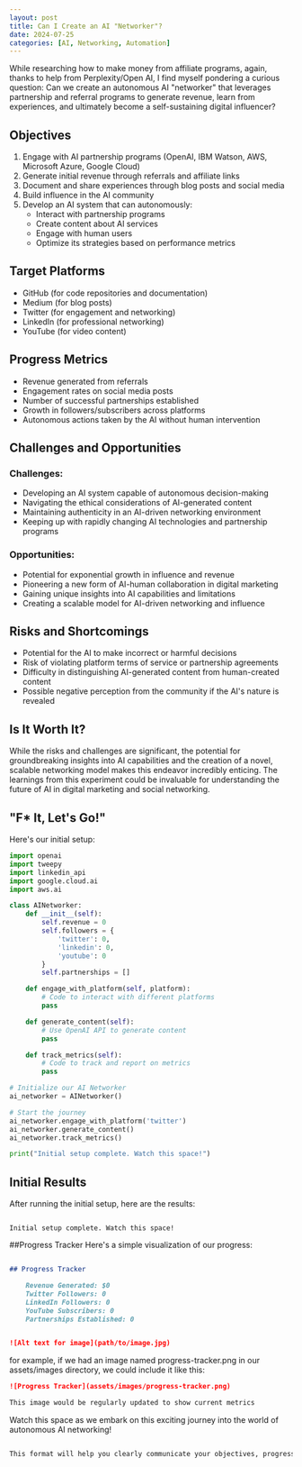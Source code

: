 ```yaml
---
layout: post
title: Can I Create an AI "Networker"?
date: 2024-07-25
categories: [AI, Networking, Automation]
---
```


While researching how to make money from affiliate programs, again, thanks to help from Perplexity/Open AI, I find myself pondering a curious question: 
Can we create an autonomous AI "networker" that leverages partnership and referral programs to generate revenue, learn from experiences, and ultimately become a self-sustaining digital influencer?

## Objectives

1. Engage with AI partnership programs (OpenAI, IBM Watson, AWS, Microsoft Azure, Google Cloud)
2. Generate initial revenue through referrals and affiliate links
3. Document and share experiences through blog posts and social media
4. Build influence in the AI community
5. Develop an AI system that can autonomously:
   - Interact with partnership programs
   - Create content about AI services
   - Engage with human users
   - Optimize its strategies based on performance metrics

## Target Platforms

- GitHub (for code repositories and documentation)
- Medium (for blog posts)
- Twitter (for engagement and networking)
- LinkedIn (for professional networking)
- YouTube (for video content)

## Progress Metrics

- Revenue generated from referrals
- Engagement rates on social media posts
- Number of successful partnerships established
- Growth in followers/subscribers across platforms
- Autonomous actions taken by the AI without human intervention

## Challenges and Opportunities
### Challenges:
- Developing an AI system capable of autonomous decision-making
- Navigating the ethical considerations of AI-generated content
- Maintaining authenticity in an AI-driven networking environment
- Keeping up with rapidly changing AI technologies and partnership programs

### Opportunities:
- Potential for exponential growth in influence and revenue
- Pioneering a new form of AI-human collaboration in digital marketing
- Gaining unique insights into AI capabilities and limitations
- Creating a scalable model for AI-driven networking and influence

## Risks and Shortcomings

- Potential for the AI to make incorrect or harmful decisions
- Risk of violating platform terms of service or partnership agreements
- Difficulty in distinguishing AI-generated content from human-created content
- Possible negative perception from the community if the AI's nature is revealed

## Is It Worth It?
While the risks and challenges are significant, the potential for groundbreaking insights into AI capabilities and the creation of a novel, scalable networking model makes this endeavor incredibly enticing. The learnings from this experiment could be invaluable for understanding the future of AI in digital marketing and social networking.

## "F* It, Let's Go!"
Here's our initial setup:

```python
import openai
import tweepy
import linkedin_api
import google.cloud.ai
import aws.ai

class AINetworker:
    def __init__(self):
        self.revenue = 0
        self.followers = {
            'twitter': 0,
            'linkedin': 0,
            'youtube': 0
        }
        self.partnerships = []

    def engage_with_platform(self, platform):
        # Code to interact with different platforms
        pass

    def generate_content(self):
        # Use OpenAI API to generate content
        pass

    def track_metrics(self):
        # Code to track and report on metrics
        pass

# Initialize our AI Networker
ai_networker = AINetworker()

# Start the journey
ai_networker.engage_with_platform('twitter')
ai_networker.generate_content()
ai_networker.track_metrics()

print("Initial setup complete. Watch this space!")
```

## Initial Results

After running the initial setup, here are the results:

```plaintext

Initial setup complete. Watch this space!
```

##Progress Tracker
Here's a simple visualization of our progress: 

```markdown

## Progress Tracker 

    Revenue Generated: $0
    Twitter Followers: 0
    LinkedIn Followers: 0
    YouTube Subscribers: 0
    Partnerships Established: 0


![Alt text for image](path/to/image.jpg)
```
for example, if we had an image named progress-tracker.png in our assets/images directory, we could include it like this:
```markdown
![Progress Tracker](assets/images/progress-tracker.png)

This image would be regularly updated to show current metrics 
```

Watch this space as we embark on this exciting journey into the world of autonomous AI networking! 

```markdown

This format will help you clearly communicate your objectives, progress, and results, while also providing a visual representation of your journey.
```
